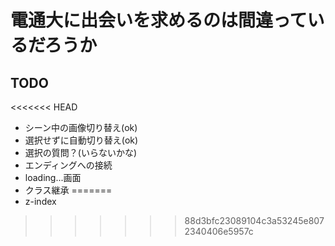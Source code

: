 # 電通大に出会いを求めるのは間違っているだろうか

## TODO
<<<<<<< HEAD
* シーン中の画像切り替え(ok)
* 選択せずに自動切り替え(ok)
* 選択の質問？(いらないかな)
* エンディングへの接続
* loading...画面
* クラス継承
=======
* z-index
>>>>>>> 88d3bfc23089104c3a53245e8072340406e5957c
